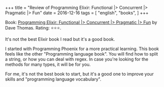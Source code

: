+++
title = "Review of Programming Elixir: Functional |> Concurrent |> Pragmatic |> Fun"
date = 2016-12-16
tags = [
    "english",
    "books",
]
+++

Book: [Programming Elixir: Functional |> Concurrent |> Pragmatic |> Fun](https://www.goodreads.com/book/show/17971957) by Dave Thomas. Rating: ⭐️⭐️⭐️.

It's not the best Elixir book I read but it's a good book.

I started with Programming Phoenix for a more practical learning. This book feels like the other "Programming language book". You will find how to split a string, or how you can deal with regex. In case you're looking for the methods for many types, it will be for you.

For me, it's not the best book to start, but it's a good one to improve your skills and "programming language vocabulary".
